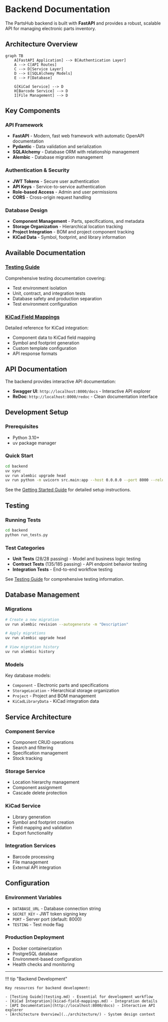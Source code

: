# Backend Documentation

The PartsHub backend is built with **FastAPI** and provides a robust, scalable API for managing electronic parts inventory.

## Architecture Overview

```mermaid
graph TB
    A[FastAPI Application] --> B[Authentication Layer]
    A --> C[API Routes]
    C --> D[Service Layer]
    D --> E[SQLAlchemy Models]
    E --> F[Database]

    G[KiCad Service] --> D
    H[Barcode Service] --> D
    I[File Management] --> D
```

## Key Components

### API Framework
- **FastAPI** - Modern, fast web framework with automatic OpenAPI documentation
- **Pydantic** - Data validation and serialization
- **SQLAlchemy** - Database ORM with relationship management
- **Alembic** - Database migration management

### Authentication & Security
- **JWT Tokens** - Secure user authentication
- **API Keys** - Service-to-service authentication
- **Role-based Access** - Admin and user permissions
- **CORS** - Cross-origin request handling

### Database Design
- **Component Management** - Parts, specifications, and metadata
- **Storage Organization** - Hierarchical location tracking
- **Project Integration** - BOM and project component tracking
- **KiCad Data** - Symbol, footprint, and library information

## Available Documentation

### [Testing Guide](testing.md)
Comprehensive testing documentation covering:
- Test environment isolation
- Unit, contract, and integration tests
- Database safety and production separation
- Test environment configuration

### [KiCad Field Mappings](kicad-field-mappings.md)
Detailed reference for KiCad integration:
- Component data to KiCad field mapping
- Symbol and footprint generation
- Custom template configuration
- API response formats

## API Documentation

The backend provides interactive API documentation:

- **Swagger UI**: `http://localhost:8000/docs` - Interactive API explorer
- **ReDoc**: `http://localhost:8000/redoc` - Clean documentation interface

## Development Setup

### Prerequisites
- Python 3.10+
- uv package manager

### Quick Start
```bash
cd backend
uv sync
uv run alembic upgrade head
uv run python -m uvicorn src.main:app --host 0.0.0.0 --port 8000 --reload
```

See the [Getting Started Guide](../user/getting-started.md) for detailed setup instructions.

## Testing

### Running Tests
```bash
cd backend
python run_tests.py
```

### Test Categories
- **Unit Tests** (28/28 passing) - Model and business logic testing
- **Contract Tests** (135/185 passing) - API endpoint behavior testing
- **Integration Tests** - End-to-end workflow testing

See [Testing Guide](testing.md) for comprehensive testing information.

## Database Management

### Migrations
```bash
# Create a new migration
uv run alembic revision --autogenerate -m "Description"

# Apply migrations
uv run alembic upgrade head

# View migration history
uv run alembic history
```

### Models
Key database models:
- `Component` - Electronic parts and specifications
- `StorageLocation` - Hierarchical storage organization
- `Project` - Project and BOM management
- `KiCadLibraryData` - KiCad integration data

## Service Architecture

### Component Service
- Component CRUD operations
- Search and filtering
- Specification management
- Stock tracking

### Storage Service
- Location hierarchy management
- Component assignment
- Cascade delete protection

### KiCad Service
- Library generation
- Symbol and footprint creation
- Field mapping and validation
- Export functionality

### Integration Services
- Barcode processing
- File management
- External API integration

## Configuration

### Environment Variables
- `DATABASE_URL` - Database connection string
- `SECRET_KEY` - JWT token signing key
- `PORT` - Server port (default: 8000)
- `TESTING` - Test mode flag

### Production Deployment
- Docker containerization
- PostgreSQL database
- Environment-based configuration
- Health checks and monitoring

---

!!! tip "Backend Development"

    Key resources for backend development:

    - [Testing Guide](testing.md) - Essential for development workflow
    - [KiCad Integration](kicad-field-mappings.md) - Integration details
    - [API Documentation](http://localhost:8000/docs) - Interactive API explorer
    - [Architecture Overview](../architecture/) - System design context